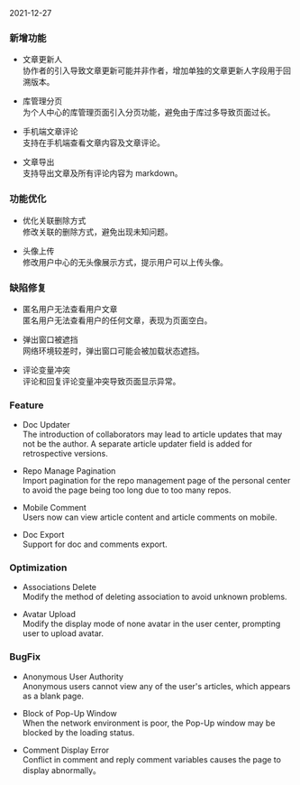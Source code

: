 2021-12-27

### 新增功能

- 文章更新人   
协作者的引入导致文章更新可能并非作者，增加单独的文章更新人字段用于回溯版本。

- 库管理分页   
为个人中心的库管理页面引入分页功能，避免由于库过多导致页面过长。

- 手机端文章评论   
支持在手机端查看文章内容及文章评论。

- 文章导出   
支持导出文章及所有评论内容为 markdown。

### 功能优化

- 优化关联删除方式   
修改关联的删除方式，避免出现未知问题。

- 头像上传   
修改用户中心的无头像展示方式，提示用户可以上传头像。

### 缺陷修复

- 匿名用户无法查看用户文章   
匿名用户无法查看用户的任何文章，表现为页面空白。

- 弹出窗口被遮挡   
网络环境较差时，弹出窗口可能会被加载状态遮挡。

- 评论变量冲突   
评论和回复评论变量冲突导致页面显示异常。

### Feature

- Doc Updater   
The introduction of collaborators may lead to article updates that may not be the author. A separate article updater field is added for retrospective versions.

- Repo Manage Pagination   
Import pagination for the repo management page of the personal center to avoid the page being too long due to too many repos.

- Mobile Comment   
Users now can view article content and article comments on mobile.

- Doc Export   
Support for doc and comments export.

### Optimization

- Associations Delete   
Modify the method of deleting association to avoid unknown problems.

- Avatar Upload   
Modify the display mode of none avatar in the user center, prompting user to upload avatar.

### BugFix

- Anonymous User Authority   
Anonymous users cannot view any of the user's articles, which appears as a blank page.

- Block of Pop-Up Window   
When the network environment is poor, the Pop-Up window may be blocked by the loading status.

- Comment Display Error   
Conflict in comment and reply comment variables causes the page to display abnormally。
